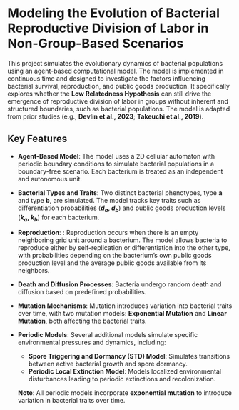 # **Modeling the Evolution of Bacterial Reproductive Division of Labor in Non-Group-Based Scenarios**

This project simulates the evolutionary dynamics of bacterial populations using an agent-based computational model. The model is implemented in continuous time and designed to investigate the factors influencing bacterial survival, reproduction, and public goods production. It specifically explores whether the **Low Relatedness Hypothesis** can still drive the emergence of reproductive division of labor in groups without inherent and structured boundaries, such as bacterial populations. The model is adapted from prior studies (e.g., **Devlin et al., 2023**; **Takeuchi et al., 2019**).

## **Key Features**

- **Agent-Based Model**: The model uses a 2D cellular automaton with periodic boundary conditions to simulate bacterial populations in a boundary-free scenario. Each bacterium is treated as an independent and autonomous unit.

- **Bacterial Types and Traits**: Two distinct bacterial phenotypes, type **a** and type **b**, are simulated. The model tracks key traits such as differentiation probabilities (**$d_a$, $d_b$**) and public goods production levels (**$k_a$, $k_b$**) for each bacterium.

- **Reproduction**: : Reproduction occurs when there is an empty neighboring grid unit around a bacterium. The model allows bacteria to reproduce either by self-replication or differentiation into the other type, with probabilities depending on the bacterium’s own public goods production level and the average public goods available from its neighbors.

- **Death and Diffusion Processes**: Bacteria undergo random death and diffusion based on predefined probabilities.

- **Mutation Mechanisms**: Mutation introduces variation into bacterial traits over time, with two mutation models: **Exponential Mutation** and **Linear Mutation**, both affecting the bacterial traits.

- **Periodic Models**: Several additional models simulate specific environmental pressures and dynamics, including:
  - **Spore Triggering and Dormancy (STD) Model**: Simulates transitions between active bacterial growth and spore dormancy.
  - **Periodic Local Extinction Model**: Models localized environmental disturbances leading to periodic extinctions and recolonization.

  **Note**: All periodic models incorporate **exponential mutation** to introduce variation in bacterial traits over time.
